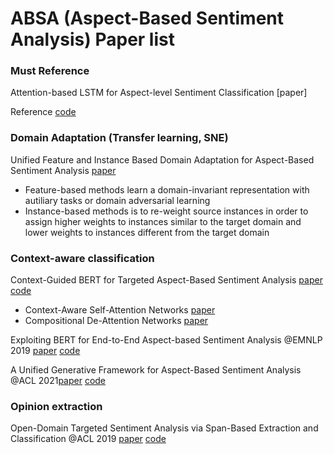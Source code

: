 # ABSA (Aspect-Based Sentiment Analysis) Paper list

### Must Reference
Attention-based LSTM for Aspect-level Sentiment Classification [paper]

Reference [code](https://github.com/songyouwei/ABSA-PyTorch)



### Domain Adaptation (Transfer learning, SNE)

Unified Feature and Instance Based Domain Adaptation for Aspect-Based Sentiment Analysis [paper](https://aclanthology.org/2020.emnlp-main.572.pdf)
- Feature-based methods learn a domain-invariant representation with autiliary tasks or domain adversarial learning
- Instance-based methods is to re-weight source instances in order to assign higher weights to instances similar to the target domain and lower weights to instances different from the target domain


### Context-aware classification
Context-Guided BERT for Targeted Aspect-Based Sentiment Analysis [paper](https://arxiv.org/pdf/2010.07523.pdf) [code](https://github.com/frankaging/Quasi-Attention-ABSA)
- Context-Aware Self-Attention Networks [paper](https://arxiv.org/pdf/1902.05766.pdf)
- Compositional De-Attention Networks [paper](https://papers.nips.cc/paper/2019/file/16fc18d787294ad5171100e33d05d4e2-Paper.pdf)

Exploiting BERT for End-to-End Aspect-based Sentiment Analysis @EMNLP 2019 [paper](https://arxiv.org/pdf/1910.00883.pdf) [code](https://github.com/lixin4ever/BERT-E2E-ABSA)

A Unified Generative Framework for Aspect-Based Sentiment Analysis  @ACL 2021[paper](https://arxiv.org/pdf/2106.04300.pdf) [code](https://github.com/yhcc/BARTABSA)


### Opinion extraction
Open-Domain Targeted Sentiment Analysis via Span-Based Extraction and Classification @ACL 2019
[paper](https://aclanthology.org/P19-1051.pdf) [code](https://github.com/huminghao16/SpanABSA)

